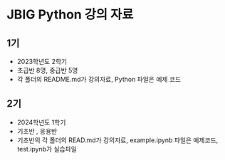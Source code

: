 # JBIG Python 강의 자료

## 1기

- 2023학년도 2학기
- 초급반 8명, 중급반 5명
- 각 폴더의 README.md가 강의자료, Python 파일은 예제 코드

## 2기

- 2024학년도 1학기
- 기초반 , 응용반
- 기초반의 각 폴더의 READ.md가 강의자료, example.ipynb 파일은 예제코드, test.ipynb가 실습파일
